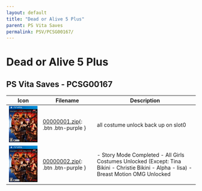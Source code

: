 ```yaml
---
layout: default
title: "Dead or Alive 5 Plus"
parent: PS Vita Saves
permalink: PSV/PCSG00167/
---
```

# Dead or Alive 5 Plus

## PS Vita Saves - PCSG00167

| Icon | Filename | Description |
|------|----------|-------------|
| ![Dead or Alive 5 Plus](icon0.png) | [00000001.zip](00000001.zip){: .btn .btn-purple } | all costume unlock back up on slot0  |
| ![Dead or Alive 5 Plus](icon0.png) | [00000002.zip](00000002.zip){: .btn .btn-purple } | - Story Mode Completed - All Girls Costumes Unlocked (Except: Tina Bikini -    Christie Bikini - Alpha - lisa) - Breast Motion OMG Unlocked  |
